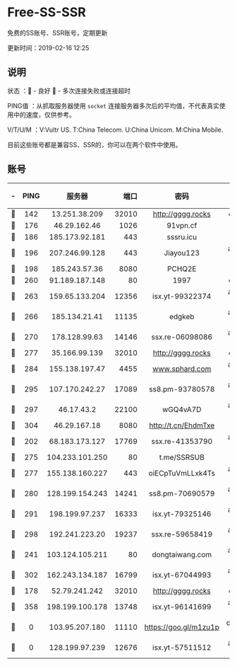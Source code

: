# Free-SS-SSR

免费的SS账号、SSR账号，定期更新

更新时间：2019-02-16 12:25

## 说明

状态     ：🙂 - 良好 🙁 - 多次连接失败或连接超时

PING值   ：从抓取服务器使用 `socket` 连接服务器多次后的平均值，不代表真实使用中的速度，仅供参考。

V/T/U/M  ：V:Vultr US. T:China Telecom. U:China Unicom. M:China Mobile.

目前这些账号都是兼容SS、SSR的，你可以在两个软件中使用。

## 账号

|-|PING|服务器|端口|密码|加密方式|区域|V/T/U/M|
|:----:|:----:|:-----:|-----:|:----:|:----:|:----:|:----:|
|🙂|142|13.251.38.209|32010|http://gggg.rocks|chacha20|SG|9↑/9↑/10↑/9↑|
|🙂|176|46.29.162.46|1026|91vpn.cf|rc4-md5|RU|10↑/9↑/10↑/10↑|
|🙂|186|185.173.92.181|443|sssru.icu|rc4-md5|RU|10↑/10↑/10↑/10↑|
|🙂|196|207.246.99.128|443|Jiayou123|aes-256-cfb|US|10↑/10↑/10↑/10↑|
|🙂|198|185.243.57.36|8080|PCHQ2E|rc4-md5|US|9↑/9↑/9↑/9↑|
|🙂|260|91.189.187.148|80|1997|chacha20|US|9↑/9↑/8↑/9↑|
|🙂|263|159.65.133.204|12356|isx.yt-99322374|aes-256-cfb|SG|9↑/9↑/9↓/9↑|
|🙂|266|185.134.21.41|11135|edgkeb|aes-256-cfb|GB|10↑/10↑/10↑/10↑|
|🙂|270|178.128.99.63|14146|ssx.re-06098086|aes-256-cfb|SG|7↑/5↑/6↓/5↑|
|🙂|277|35.166.99.139|32010|http://gggg.rocks|chacha20|US|10↑/10↑/10↑/10↑|
|🙂|284|155.138.197.47|4455|www.sphard.com|aes-256-cfb|US|9↑/10↑/10↑/10↑|
|🙂|295|107.170.242.27|17089|ss8.pm-93780578|aes-256-cfb|US|7↑/6↑/6↓/6↑|
|🙂|297|46.17.43.2|22100|wGQ4vA7D|aes-256-gcm|RU|4↓/10↑/10↑/10↑|
|🙂|304|46.29.167.18|8080|http://t.cn/EhdmTxe|rc4-md5|RU|10↑/10↑/10↑/10↑|
|🙂|202|68.183.173.127|17769|ssx.re-41353790|aes-256-cfb|US|7↑/6↑/6↓/6↑|
|🙂|275|104.233.101.250|80|t.me/SSRSUB|rc4-md5|CA|10↑/10↑/10↑/10↑|
|🙂|277|155.138.160.227|443|oiECpTuVmLLxk4Ts|aes-256-cfb|US|10↑/10↑/10↑/10↑|
|🙂|280|128.199.154.243|14241|ss8.pm-70690579|aes-256-cfb|SG|10↑/10↑/9↑/10↑|
|🙂|291|198.199.97.237|16333|isx.yt-79325146|aes-256-cfb|US|9↑/9↑/9↓/9↑|
|🙂|298|192.241.223.20|19237|ssx.re-59658419|aes-256-cfb|US|7↑/6↑/6↓/6↑|
|🙂|241|103.124.105.211|80|dongtaiwang.com|aes-256-cfb|US|10↑/10↑/10↑/10↑|
|🙂|302|162.243.134.187|16799|isx.yt-67044993|aes-256-cfb|US|9↑/9↑/9↓/9↑|
|🙁|178|52.79.241.242|32010|http://gggg.rocks|chacha20|KR|6↓/8↑/8↑/8↑|
|🙁|358|198.199.100.178|13748|isx.yt-96141699|aes-256-cfb|US|9↑/9↑/9↓/9↑|
|🙁|0|103.95.207.180|11110|https://goo.gl/m1zu1p|chacha20-ietf|US|8↓/8↓/9↑/8↓|
|🙁|0|128.199.97.239|12676|isx.yt-57511512|aes-256-cfb|SG|9↓/9↓/10↑/9↓|
